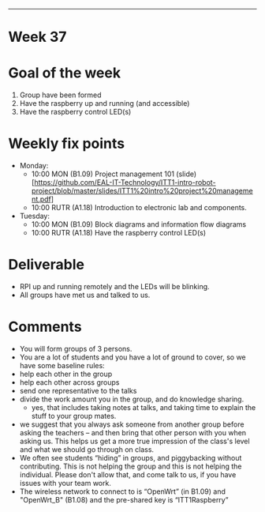 ---
Week 37
=============

# Goal of the week

1. Group have been formed
2. Have the raspberry up and running (and accessible)
3. Have the raspberry control LED(s)

# Weekly fix points

* Monday: 
  * 10:00 MON (B1.09) Project management 101 (slide)[https://github.com/EAL-IT-Technology/ITT1-intro-robot-project/blob/master/slides/ITT1%20intro%20project%20management.pdf]
  * 10:00 RUTR (A1.18) Introduction to electronic lab and components.
* Tuesday:
  * 10:00 MON (B1.09)  Block diagrams and information flow diagrams
  * 10:00 RUTR (A1.18) Have the raspberry control LED(s)
 
# Deliverable
* RPI up and running remotely and the LEDs will be blinking.
* All groups have met us and talked to us.


# Comments
* You will form groups of 3 persons.
*  You are a lot of students and you have a lot of ground to cover, so we have some baseline rules:
  * help each other in the group
  * help each other across groups
  * send one representative to the talks
  * divide the work amount you in the group, and do knowledge sharing.
    * yes, that includes taking notes at talks, and taking time to explain the stuff to your group mates.
  * we suggest that you always ask someone from another group before asking the teachers – and then bring that other person with you when asking us. This helps us get a more true impression of the class's level and what we should go through on class.
* We often see students “hiding” in groups, and piggybacking without contributing. This is not helping the group and this is not helping the individual. Please don't allow that, and come talk to us, if you have issues with your  team work.
* The wireless network to connect to is “OpenWrt” (in B1.09) and "OpenWrt_B" (B1.08) and the pre-shared key is “ITT1Raspberry”

